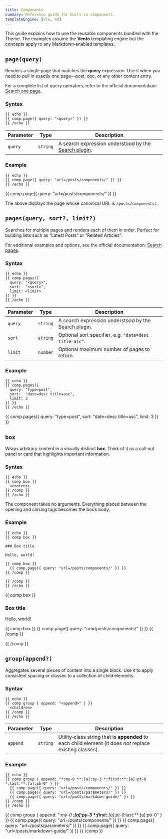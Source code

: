 ```yaml
---
title: Components
summary: Reference guide for built‑in components.
templateEngine: [vto, md]
---
```


This guide explains how to use the reusable components bundled with the Theme. The examples assume the **Vento** templating engine but the concepts apply to any Markdown‑enabled templates.

## `page(query)`

Renders a single page that matches the **query** expression. Use it when you need to pull in exactly one page—post, doc, or any other content entry.

For a complete list of query operators, refer to the official documentation: [Search one page](https://lume.land/plugins/search/#search-one-page).

### Syntax

```vento
{{ echo }}
{{ comp.page({ query: "<query>" }) }}
{{ /echo }}
```

| Parameter | Type | Description |
|-----------|------|-------------|
| `query`   | `string` | A search expression understood by the [Search plugin](https://lume.land/plugins/search/). |

### Example

```vento
{{ echo }}
{{ comp.page({ query: "url=/posts/components/" }) }}
{{ /echo }}
```

{{ comp.page({ query: "url=/posts/components/" }) }}

The above displays the page whose canonical URL is `/posts/components/`.

## `pages(query, sort?, limit?)`

Searches for multiple pages and renders each of them in order. Perfect for building lists such as “Latest Posts” or “Related Articles”.

For additional examples and options, see the official documentation: [Search pages](https://lume.land/plugins/search/#search-pages).

### Syntax

```vento
{{ echo }}
{{ comp.pages({
  query: "<query>",
  sort:  "<sort>",
  limit: <limit>
}) }}
{{ /echo }}
```

| Parameter | Type | Description |
|-----------|------|-------------|
| `query` | `string` | A search expression understood by the [Search plugin](https://lume.land/plugins/search/). |
| `sort`  | `string` | Optional sort specifier, e.g. `"date=desc title=asc"`. |
| `limit` | `number` | Optional maximum number of pages to return. |

### Example

```vento
{{ echo }}
{{ comp.pages({
  query: "type=post",
  sort:  "date=desc title=asc",
  limit: 3
}) }}
{{ /echo }}
```

{{ comp.pages({
  query: "type=post",
  sort:  "date=desc title=asc",
  limit: 3
}) }}

## `box`

Wraps arbitrary content in a visually distinct **box**. Think of it as a call‑out panel or card that highlights important information.

### Syntax

```vento
{{ echo }}
{{ comp box }}
  <content>
{{ /comp }}
{{ /echo }}
```

The component takes no arguments. Everything placed between the opening and closing tags becomes the box’s body.

### Example

```vento
{{ echo }}
{{ comp box }}

### Box title

Hello, world!

{{ comp box }}
  {{ comp.page({ query: "url=/posts/components/" }) }}
{{ /comp }}

{{ /comp }}
{{ /echo }}
```

{{ comp box }}

### Box title

Hello, world!

{{ comp box }}
  {{ comp.page({ query: "url=/posts/components/" }) }}
{{ /comp }}

{{ /comp }}

## `group(append?)`

Aggregates several pieces of content into a single block. Use it to apply consistent spacing or classes to a collection of child elements.

### Syntax

```vento
{{ echo }}
{{ comp group { append: "<append>" } }}
  <children>
{{ /comp }}
{{ /echo }}
```

| Parameter | Type | Description |
|-----------|------|-------------|
| `append` | `string` | Utility‑class string that is **appended** to each child element (it does *not* replace existing classes). |

### Example

```vento
{{ echo }}
{{ comp group { append: "*:my-0 **:[a]:py-3 *:first:**:[a]:pt-0 *:last:**:[a]:pb-0" } }}
  {{ comp.page({ query: "url=/posts/components/" }) }}
  {{ comp.page({ query: "url=/posts/parameters/" }) }}
  {{ comp.page({ query: "url=/posts/markdown-guide/" }) }}
{{ /comp }}
{{ /echo }}
```

{{ comp group {
  append: "*:my-0 **:[a]:py-3 *:first:**:[a]:pt-0*:last:**:[a]:pb-0"
} }}
  {{ comp.page({ query: "url=/posts/components/" }) }}
  {{ comp.page({ query: "url=/posts/parameters/" }) }}
  {{ comp.page({ query: "url=/posts/markdown-guide/" }) }}
{{ /comp }}
